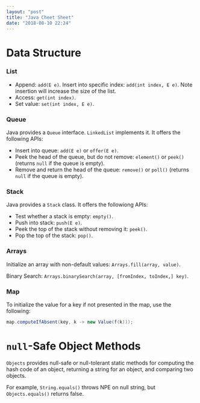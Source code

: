 ```yaml
---
layout: "post"
title: "Java Cheet Sheet"
date: "2018-08-10 22:24"
---
```


# Data Structure
### List
* Append: `add(E e)`. Insert into specific index: `add(int index, E e)`. Note insertion will increase the size of the list.
* Access: `get(int index)`.
* Set value: `set(int index, E e)`.


### Queue
Java provides a `Queue` interface. `LinkedList` implements it. It offers the following APIs:
* Insert into queue: `add(E e)` or `offer(E e)`.
* Peek the head of the queue, but do not remove: `element()` or `peek()` (returns `null` if the queue is empty).
* Remove and return the head of the queue: `remove()` or `poll()` (returns `null` if the queue is empty).

### Stack
Java provides a `Stack` class. It offers the followiong APIs:
* Test whether a stack is empty: `empty()`.
* Push into stack: `push(E e)`.
* Peek the top of the stack without removing it: `peek()`.
* Pop the top of the stack: `pop()`.

### Arrays
Initialize an array with non-default values: `Arrays.fill(array, value)`.

Binary Search: `Arrays.binarySearch(array, [fromIndex, toIndex,] key)`.

### Map
To initialize the value for a key if not presented in the map, use the following:

```java
map.computeIfAbsent(key, k -> new Value(f(k)));
```

# `null`-Safe Object Methods
`Objects` provides null-safe or null-tolerant static methods for computing the hash code of an object, returning a string for an object, and comparing two objects.

For example, `String.equals()` throws NPE on null string, but `Objects.equals()` returns false.
